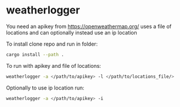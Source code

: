 # weatherlogger

You need an apikey from https://openweathermap.org/
uses a file of locations and can optionally instead use an ip location

To install clone repo and run in folder:

```sh
cargo install --path .
```

To run with apikey and file of locations:

```sh
weatherlogger -a </path/to/apikey> -l </path/to/locations_file/>
```

Optionally to use ip location run:

```sh
weatherlogger -a </path/to/apikey> -i
```
